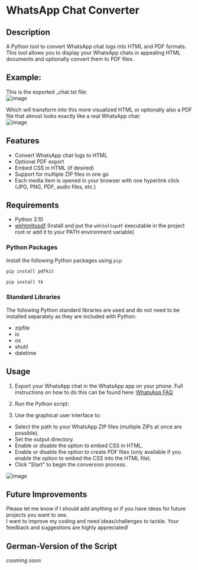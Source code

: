 # WhatsApp Chat Converter

## Description
A Python tool to convert WhatsApp chat logs into HTML and PDF formats.  
This tool allows you to display your WhatsApp chats in appealing HTML documents and optionally convert them to PDF files.

## Example:
This is the exported _chat.txt file:  
![image](https://github.com/aquamarine-guy/WhatsApp-Chat-Converter/assets/174265589/1880e191-99ac-4a44-be71-887ac58a16e4)

Which will transform into this more visualized HTML or optionally also a PDF file that almost looks exactly like a real WhatsApp chat:  
![image](https://github.com/aquamarine-guy/WhatsApp-Chat-Converter/assets/174265589/710430b5-4a11-491e-af44-7a60ffd62937)

## Features
- Convert WhatsApp chat logs to HTML
- Optional PDF export
- Embed CSS in HTML (if desired)
- Support for multiple ZIP files in one go
- Each media item is opened in your browser with one hyperlink click (JPG, PNG, PDF, audio files, etc.)

## Requirements
- Python 3.10
- [wkhtmltopdf](https://github.com/JazzCore/python-pdfkit/wiki/Installing-wkhtmltopdf) (Install and put the `wkhtmltopdf` executable in the project root or add it to your PATH environment variable)

### Python Packages
Install the following Python packages using `pip`:
  ```bash
  pip install pdfkit
```
 ```bash
pip install tk
```
### Standard Libraries
The following Python standard libraries are used and do not need to be installed separately as they are included with Python:
- zipfile
- io
- os
- shutil
- datetime

## Usage
1. Export your WhatsApp chat in the WhatsApp app on your phone. Full instructions on how to do this can be found here: [WhatsApp FAQ](https://faq.whatsapp.com/1180414079177245/?locale=en_EN&cms_platform=android)
   
2. Run the Python script:

3. Use the graphical user interface to:
- Select the path to your WhatsApp ZIP files (multiple ZIPs at once are possible).
- Set the output directory.
- Enable or disable the option to embed CSS in HTML.
- Enable or disable the option to create PDF files (only available if you enable the option to embed the CSS into the HTML file).
- Click "Start" to begin the conversion process.<br>

![image](https://github.com/aquamarine-guy/WhatsApp-Chat-Converter/assets/174265589/f8c36837-68ff-4e1c-bd26-57fc5e01569d)

## Future Improvements
Please let me know if I should add anything or if you have ideas for future projects you want to see. <br>
I want to improve my coding and need ideas/challenges to tackle. Your feedback and suggestions are highly appreciated!

## German-Version of the Script
*cooming soon*
